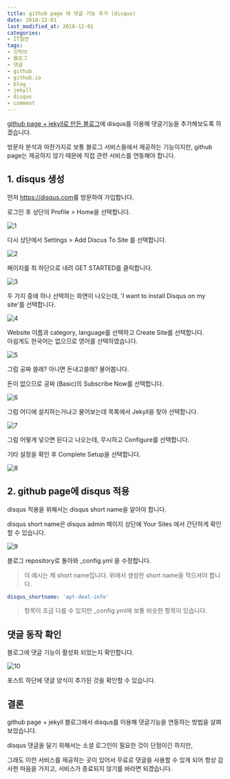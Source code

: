 ```yaml
---
title: github page 에 댓글 기능 추가 (disqus)
date: 2018-12-01
last_modified_at: 2018-12-01
categories:
- IT일반
tags:
- 깃허브
- 블로그
- 댓글
- github
- github.io
- blog
- jekyll
- disqus
- comment
---
```


[github page + jekyll로 만든 블로그](https://apt-info.github.io/it일반/github-blog-만들기)에 disqus를 이용해 댓글기능을 추가해보도록 하겠습니다.

방문자 분석과 마찬가지로 보통 블로그 서비스들에서 제공하는 기능이지만, github page는 제공하지 않기 때문에 직접 관련 서비스를 연동해야 합니다.

## 1. disqus 생성

먼저 <https://disqus.com>를 방문하여 가입합니다.

로그인 후 상단의 Profile > Home을 선택합니다.

![1](https://apt-info.github.io/images/2018-12-01-2/1.png)

다시 상단에서 Settings > Add Discus To Site 를 선택합니다.

![2](https://apt-info.github.io/images/2018-12-01-2/2.png)

페이지를 최 하단으로 내려 GET STARTED를 클릭합니다.

![3](https://apt-info.github.io/images/2018-12-01-2/3.png)

두 가지 중에 하나 선택하는 화면이 나오는데, 'I want to install Disqus on my site'를 선택합니다.

![4](https://apt-info.github.io/images/2018-12-01-2/4.png)

Website 이름과 category, language를 선택하고 Create Site를 선택합니다. <br>
아쉽게도 한국어는 없으므로 영어를 선택하였습니다.

![5](https://apt-info.github.io/images/2018-12-01-2/5.png)

그럼 공짜 쓸래? 아니면 돈내고쓸래? 물어봅니다.

돈이 없으므로 공짜 (Basic)의 Subscribe Now를 선택합니다.

![6](https://apt-info.github.io/images/2018-12-01-2/6.png)

그럼 어디에 설치하는거냐고 물어보는데 목록에서 Jekyll을 찾아 선택합니다.

![7](https://apt-info.github.io/images/2018-12-01-2/7.png)

그럼 어떻게 넣으면 된다고 나오는데, 무시하고 Configure를 선택합니다.

기타 설정을 확인 후 Complete Setup을 선택합니다.

![8](https://apt-info.github.io/images/2018-12-01-2/8.png)


## 2. github page에 disqus 적용

disqus 적용을 위해서는 disqus short name을 알아야 합니다.

disqus short name은 disqus admin 페이지 상단에 Your Sites 에서 간단하게 확인할 수 있습니다.

![9](https://apt-info.github.io/images/2018-12-01-2/9.png)

블로그 repository로 돌아와 _config.yml 을 수정합니다.

> 이 예시는 제 short name입니다. 위에서 생성한 short name을 적으셔야 합니다.

```yml
disqus_shortname: 'apt-deal-info'
```

> 항목이 조금 다를 수 있지만 _config.yml에 보통 비슷한 항목이 있습니다.

## 댓글 동작 확인

블로그에 댓글 기능이 활성화 되었는지 확인합니다.

![10](https://apt-info.github.io/images/2018-12-01-2/10.png)

포스트 하단에 댓글 양식이 추가된 것을 확인할 수 있습니다.

## 결론

github page + jekyll 블로그에서 disqus를 이용해 댓글기능을 연동하는 방법을 살펴보았습니다. <br>

disqus 댓글을 달기 위해서는 소셜 로그인이 필요한 것이 단점이긴 하지만,

그래도 이런 서비스를 제공하는 곳이 있어서 무료로 댓글을 사용할 수 있게 되어 항상 감사한 마음을 가지고, 서비스가 종료되지 않기를 바라면 되겠습니다.